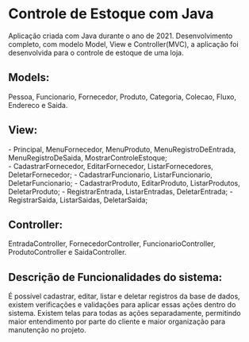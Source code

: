 # Controle de Estoque com Java

Aplicação criada com Java durante o ano de 2021.
Desenvolvimento completo, com modelo Model, View e Controller(MVC), a aplicação foi desenvolvida para o controle de estoque de uma loja.
<br>
<h2>Models:</h2>
Pessoa, Funcionario, Fornecedor, Produto, Categoria, Colecao, Fluxo, Endereco e Saida.
<br>
<h2>View:</h2>
- Principal, MenuFornecedor, MenuProduto, MenuRegistroDeEntrada, MenuRegistroDeSaida, MostrarControleEstoque;<br>
- CadastrarFornecedor, EditarFornecedor, ListarFornecedores, DeletarFornecedor;
- CadastrarFuncionario, ListarFuncionario, DeletarFuncionario;
- CadastrarProduto, EditarProduto, ListarProdutos, DeletarProduto;
- RegistrarEntrada, ListarEntradas, DeletarEntrada;
- RegistrarSaida, ListarSaidas, DeletarSaida;
<br>
<h2>Controller: </h2>
EntradaController, FornecedorController, FuncionarioController, ProdutoController e SaidaController.
</br>
<h2>Descrição de Funcionalidades do sistema:</h2>
É possível cadastrar, editar, listar e deletar registros da base de dados, existem verificações e validações para aplicar essas ações dentro do sistema. Existem telas para todas as ações separadamente, permitindo maior entendimento por parte do cliente e maior organização para manutenção no projeto. 

